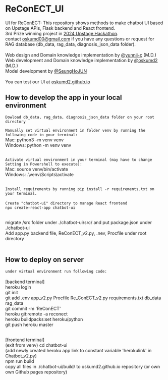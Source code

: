 # ReConECT_UI
UI for ReConECT: This repository shows methods to make chatbot UI based on Upstage APIs, Flask backend and React frontend. <br />
3rd Prize winning project in [2024 Upstage Hackathon](https://m.economidaily.com/view/20240930081039778). <br />
contact oskumd00@gmail.com if you have any questions or request for RAG database (db_data, rag_data, diagnosis_json_data folder). <br /><br />
Web design and Domain knowledge implementation by [@yunnii-c](https://www.github.com/yunnii-c) (M.D.) <br />
Web development and Domain knowledge implementation by [@oskumd2](https://www.github.com/oskumd2) (M.D.)<br />
Model development by [@SeungHoJUN](https://github.com/SeungHoJUN) <br /><br />
You can test our UI at [oskumd2.github.io](https://oskumd2.github.io)

## How to develop the app in your local environment

`Dowload db_data, rag_data, diagnosis_json_data folder on your root directory`<br />


`Manually set virtual environment in folder venv by running the following code in your terminal:`<br />
Mac: python3 -m venv venv<br />
Windows: python -m venv venv<br /><br />

`Activate virtual environment in your terminal (may have to change Setting in Powershell to execute):`<br />
Mac: source venv/bin/activate<br />
Windows: .\venv\Scripts\activate<br /><br />

`Install requirements by running pip install -r requirements.txt on your terminal.`<br /><br />
`Create "chatbot-ui" directory to manage React frontend`<br />
`npx create-react-app chatbot-ui`<br /><br />

migrate /src folder under ./chatbot-ui/src/ and put package.json under ./chatbot-ui<br />
Add app.py backend file, ReConECT_v2.py, .nev, Procfile under root directory<br /><br />

## How to deploy on server
`under virtual environment run following code:`<br /><br />
[backend terminal] <br />
heroku login<br />
git init<br />
git add .env app_v2.py Procfile Re_ConECT_v2.py requirements.txt db_data rag_data<br />
git commit -m 'ReConECT'<br />
heroku git:remote -a reconect<br />
heroku buildpacks:set heroku/python<br />
git push heroku master<br /><br />

[frontend terminal] <br />
(exit from venv) cd chatbot-ui<br />
(add newly created heroku app link to constant variable 'herokulink' in Chatbot_v2.py) <br />
npm run build<br />
copy all files in ./chatbot-ui/build/ to oskumd2.github.io repository (or own own Github pages repository)

